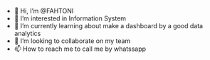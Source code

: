 - 👋 Hi, I’m @FAHTONI
- 👀 I’m interested in Information System
- 🌱 I’m currently learning about make a dashboard by a good data analytics
- 💞️ I’m looking to collaborate on my team
- 📫 How to reach me to call me by whatssapp 

<!---
FAHTONI/FAHTONI is a ✨ special ✨ repository because its `README.md` (this file) appears on your GitHub profile.
You can click the Preview link to take a look at your changes.
--->
